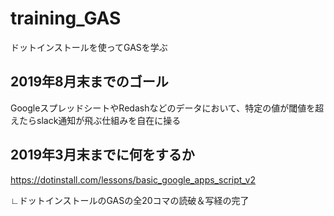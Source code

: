 # training_GAS
ドットインストールを使ってGASを学ぶ
## 2019年8月末までのゴール
GoogleスプレッドシートやRedashなどのデータにおいて、特定の値が閾値を超えたらslack通知が飛ぶ仕組みを自在に操る

## 2019年3月末までに何をするか
https://dotinstall.com/lessons/basic_google_apps_script_v2

∟ドットインストールのGASの全20コマの読破＆写経の完了

